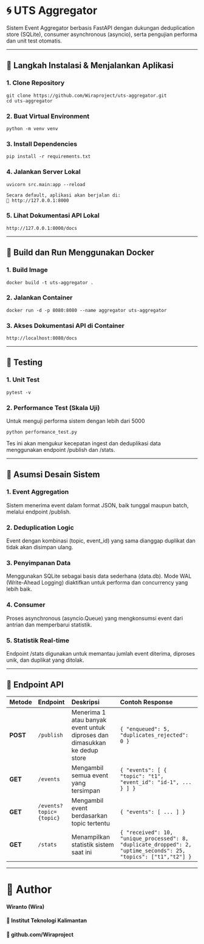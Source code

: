# 🌀 UTS Aggregator

Sistem Event Aggregator berbasis FastAPI dengan dukungan deduplication store (SQLite), consumer asynchronous (asyncio), serta pengujian performa dan unit test otomatis.

---

## 🚀 Langkah Instalasi & Menjalankan Aplikasi
### 1. Clone Repository
```
git clone https://github.com/Wiraproject/uts-aggregator.git
cd uts-aggregator
```

### 2. Buat Virtual Environment
```
python -m venv venv
```

### 3. Install Dependencies
```
pip install -r requirements.txt
```

### 4. Jalankan Server Lokal
```
uvicorn src.main:app --reload

Secara default, aplikasi akan berjalan di:
🔗 http://127.0.0.1:8000
```

### 5. Lihat Dokumentasi API Lokal
```
http://127.0.0.1:8000/docs
```

---

## 🐳 Build dan Run Menggunakan Docker
### 1. Build Image
```
docker build -t uts-aggregator .
```

### 2. Jalankan Container
```
docker run -d -p 8080:8080 --name aggregator uts-aggregator
```

### 3. Akses Dokumentasi API di Container
```
http://localhost:8080/docs
```

---

## 🧪 Testing
### 1. Unit Test
```
pytest -v
```

### 2. Performance Test (Skala Uji)
Untuk menguji performa sistem dengan lebih dari 5000
```
python performance_test.py
```
Tes ini akan mengukur kecepatan ingest dan deduplikasi data menggunakan endpoint /publish dan /stats.

---

## 🧠 Asumsi Desain Sistem
### 1. Event Aggregation
Sistem menerima event dalam format JSON, baik tunggal maupun batch, melalui endpoint /publish.

### 2. Deduplication Logic
Event dengan kombinasi (topic, event_id) yang sama dianggap duplikat dan tidak akan disimpan ulang.

### 3. Penyimpanan Data
Menggunakan SQLite sebagai basis data sederhana (data.db).
Mode WAL (Write-Ahead Logging) diaktifkan untuk performa dan concurrency yang lebih baik.

### 4. Consumer
Proses asynchronous (asyncio.Queue) yang mengkonsumsi event dari antrian dan memperbarui statistik.

### 5. Statistik Real-time
Endpoint /stats digunakan untuk memantau jumlah event diterima, diproses unik, dan duplikat yang ditolak.

---

## 📡 Endpoint API
| Metode   | Endpoint                | Deskripsi                                                                 | Contoh Response                                                                                                  |
| :------- | :---------------------- | :------------------------------------------------------------------------ | :--------------------------------------------------------------------------------------------------------------- |
| **POST** | `/publish`              | Menerima 1 atau banyak event untuk diproses dan dimasukkan ke dedup store | `{ "enqueued": 5, "duplicates_rejected": 0 }`                                                                    |
| **GET**  | `/events`               | Mengambil semua event yang tersimpan                                      | `{ "events": [ { "topic": "t1", "event_id": "id-1", ... } ] }`                                                   |
| **GET**  | `/events?topic={topic}` | Mengambil event berdasarkan topic tertentu                                | `{ "events": [ ... ] }`                                                                                          |
| **GET**  | `/stats`                | Menampilkan statistik sistem saat ini                                     | `{ "received": 10, "unique_processed": 8, "duplicate_dropped": 2, "uptime_seconds": 25, "topics": ["t1","t2"] }` |

---

# 👤 Author
#### Wiranto (Wira)
#### 📍 Institut Teknologi Kalimantan
#### 📧 github.com/Wiraproject